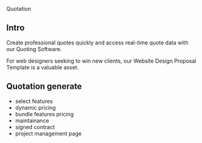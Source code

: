 Quotation

## Intro

Create professional quotes quickly and access real-time quote data with our Quoting Software.

For web designers seeking to win new clients, our Website Design Proposal Template is a valuable asset.


## Quotation generate

- select features
- dynamic pricing
- bundle features pricing
- maintainance
- signed contract
- project management page
